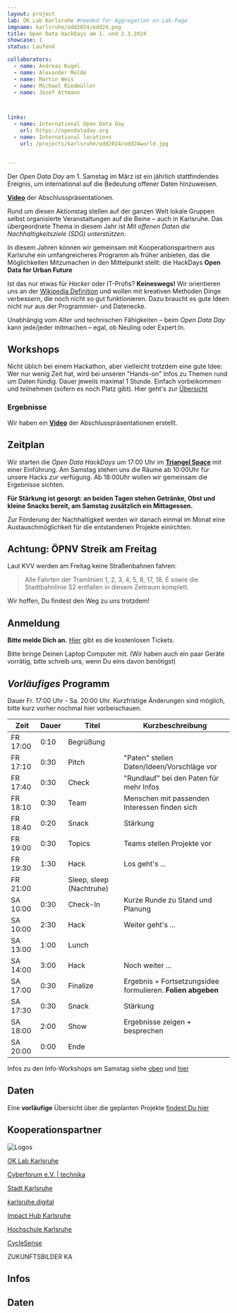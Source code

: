 ```yaml
---
layout: project
lab: OK Lab Karlsruhe #needed for Aggregation on Lab-Page
imgname: karlsruhe/odd2024/odd24.png
title: Open Data HackDays am 1. und 2.3.2024
showcase: 1
status: Laufend

collaborators:
  - name: Andreas Kugel
  - name: Alexander Melde
  - name: Martin Weis
  - name: Michael Riedmüller
  - name: Josef Attmann



links:
  - name: International Open Data Day
    url: https://opendataday.org
  - name: International locations
    url: /projects/karlsruhe/odd2024/odd24world.jpg


---
```


Der *Open Data Day* am 1. Samstag im März ist ein jährlich stattfindendes Ereignis, um international auf die Bedeutung offener Daten hinzuweisen. 

[**Video**](https://youtu.be/lFcIXbp3C3Y) der Abschlusspräsentationen.


<!-- 
![](/projects/karlsruhe/odd2024/odd24.png)
-->

Rund um diesen Aktionstag stellen auf der ganzen Welt lokale Gruppen selbst organisierte Veranstaltungen auf die Beine – auch in Karlsruhe.
Das übergeordnete Thema in diesem Jahr ist *Mit offenen Daten die Nachhaltigkeitsziele (SDG) unterstützen*.

In diesem Jahren können wir gemeinsam mit Kooperationspartnern aus Karlsruhe ein umfangreicheres Programm als früher anbieten, das die Möglichkeiten Mitzumachen in den Mittelpunkt stellt: die HackDays **Open Data for Urban Future**

Ist das nur etwas für *Hacker* oder IT-Profis? **Keineswegs!** Wir orientieren uns an der [Wikipedia Definition](https://de.wikipedia.org/wiki/Hack) und wollen mit kreativen Methoden Dinge verbessern, die noch nicht so gut funktionieren. Dazu braucht es gute Ideen nicht nur aus der Programmier- und Datenecke.

Unabhängig vom Alter und technischen Fähigkeiten – beim *Open Data Day* kann jede/jeder mitmachen – egal, ob Neuling oder Expert:In.

## Workshops
Nicht üblich bei einem Hackathon, aber vielleicht trotzdem eine gute Idee: Wer nur wenig Zeit hat, wird bei unseren "Hands-on" Infos zu Themen rund um Daten fündig. Dauer jeweils maximal 1 Stunde. Einfach vorbeikommen und teilnehmen (sofern es noch Platz gibt). Hier geht's zur [Übersicht](/odd24-workshops/)

### Ergebnisse

Wir haben ein [**Video**](https://youtu.be/lFcIXbp3C3Y) der Abschlusspräsentationen erstellt.

## Zeitplan

Wir starten die *Open Data HackDays* um 17:00 Uhr im **[Triangel Space](https://www.triangel.space/)** mit einer Einführung. Am Samstag stehen uns die Räume ab 10:00Uhr für unsere Hacks zur verfügung. Ab 18:00Uhr wollen wir gemeinsam die Ergebnisse sichten.

**Für Stärkung ist gesorgt: an beiden Tagen stehen Getränke, Obst und kleine Snacks bereit, am Samstag zusätzlich ein Mittagessen.**

Zur Förderung der Nachhaltigkeit werden wir danach einmal im Monat eine Austauschmöglichkeit für die entstandenen Projekte einirchten.

<!-- 
![](/projects/karlsruhe/odd2024/odd24-wide.png)
-->


## Achtung: ÖPNV Streik am Freitag
Laut KVV werden am Freitag keine Straßenbahnen fahren:
> Alle Fahrten der Tramlinien 1, 2, 3, 4, 5, 8, 17, 18, E sowie die Stadtbahnlinie S2 entfallen in diesem Zeitraum komplett.

Wir hoffen, Du findest den Weg zu uns trotzdem!

## Anmeldung

**Bitte melde Dich an.** [Hier](https://pretix.eu/digital-codes/oddka24/) gibt es die kostenlosen Tickets. 

Bitte bringe Deinen Laptop Computer mit. (Wir haben auch ein paar Geräte vorrätig, bitte schreib uns, wenn Du eins davon benötigst)

## *Vorläufiges* Programm
Dauer Fr. 17:00 Uhr - Sa. 20:00 Uhr. Kurzfristige Änderungen sind möglich, bitte kurz vorher nochmal hier vorbeischauen.
 
| Zeit      | Dauer | Titel      | Kurzbeschreibung |
| ----------- | ----------- | ----------- | ----------- |
|FR 17:00|0:10|Begrüßung | |
|FR 17:10|0:30| Pitch  | "Paten" stellen Daten/Ideen/Vorschläge vor |
|FR 17:40|0:30| Check | "Rundlauf" bei den Paten für mehr Infos  |
|FR 18:10|0:30| Team | Menschen mit passenden Interessen finden sich |
|FR 18:40|0:20| Snack | Stärkung |
|FR 19:00|0:30| Topics | Teams stellen Projekte vor |
|FR 19:30|1:30| Hack | Los geht's ... |
|FR 21:00|| Sleep, sleep (Nachtruhe) |||
|SA 10:00|0:30| Check-In | Kurze Runde zu Stand und Planung |
|SA 10:00|2:30| Hack | Weiter geht's ...|
|SA 13:00|1:00| Lunch |||
|SA 14:00|3:00| Hack  | Noch weiter ... |
|SA 17:00|0:30| Finalize  | Ergebnis + Fortsetzungsidee formulieren. **Folien abgeben** |
|SA 17:30|0:30| Snack | Stärkung |
|SA 18:00|2:00| Show  | Ergebnisse zeigen + besprechen |
|SA 20:00|0:00| Ende  |  |

Infos zu den Info-Workshops am Samstag siehe [oben](/projekte/odd24/#workshops) und [hier](/odd24-workshops/)


## Daten
Eine **vorläufige** Übersicht über die geplanten Projekte [findest Du hier](/odd24-abstracts)

## Kooperationspartner

![Logos](/projects/karlsruhe/odd2024/odd24coop.png)

[OK Lab Karlsruhe](https://ok-lab-karlsruhe.de)

<!-- 
-->

[Cyberforum e.V. | technika](https://www.cyberforum.de/)

[Stadt Karlsruhe](https://www.karlsruhe.de)

[karlsruhe.digital](https://karlsruhe.digital/)

[Impact Hub Karlsruhe](https://karlsruhe.impacthub.net)

[Hochschule Karlsruhe](https://www.h-ka.de/)

[CycleSense](https://cyclesense.de/)

ZUKUNFTSBILDER KA


## Infos


## Daten



